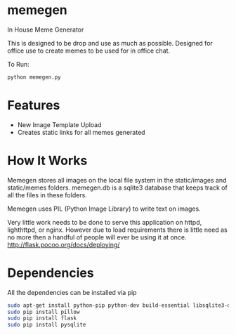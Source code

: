 memegen
=======

In House Meme Generator

This is designed to be drop and use as much as possible.  Designed for office use to create memes to be used for in office chat.

To Run:
```bash
python memegen.py
```

Features
========
* New Image Template Upload
* Creates static links for all memes generated

How It Works
============

Memegen stores all images on the local file system in the static/images and static/memes folders.  memegen.db is a sqlite3 database that keeps track of all the files in these folders.

Memegen uses PIL (Python Image Library) to write text on images.

Very little work needs to be done to serve this application on httpd, lighthttpd, or nginx.  However due to load requirements there is little need as no more then a handful of people will ever be using it at once.
http://flask.pocoo.org/docs/deploying/

Dependencies
============
All the dependencies can be installed via pip

```bash
sudo apt-get install python-pip python-dev build-essential libsqlite3-dev sqlite3 libjpeg8-dev
sudo pip install pillow
sudo pip install flask
sudo pip install pysqlite
```

